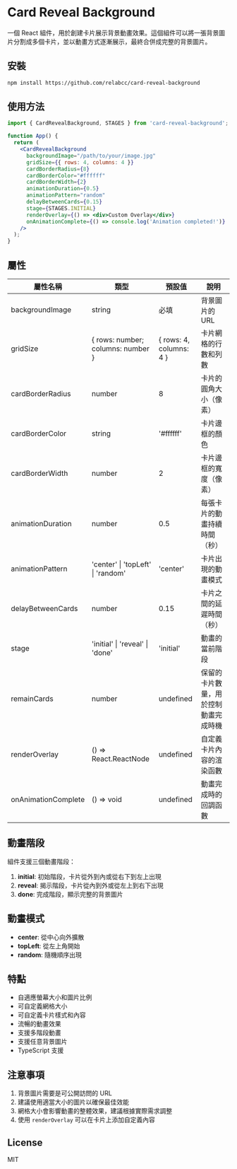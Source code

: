 # Card Reveal Background

一個 React 組件，用於創建卡片展示背景動畫效果。這個組件可以將一張背景圖片分割成多個卡片，並以動畫方式逐漸展示，最終合併成完整的背景圖片。

## 安裝

```bash
npm install https://github.com/relabcc/card-reveal-background
```

## 使用方法

```jsx
import { CardRevealBackground, STAGES } from 'card-reveal-background';

function App() {
  return (
    <CardRevealBackground
      backgroundImage="/path/to/your/image.jpg"
      gridSize={{ rows: 4, columns: 4 }}
      cardBorderRadius={8}
      cardBorderColor="#ffffff"
      cardBorderWidth={2}
      animationDuration={0.5}
      animationPattern="random"
      delayBetweenCards={0.15}
      stage={STAGES.INITIAL}
      renderOverlay={() => <div>Custom Overlay</div>}
      onAnimationComplete={() => console.log('Animation completed!')}
    />
  );
}
```

## 屬性

| 屬性名稱 | 類型 | 預設值 | 說明 |
|----------|------|--------|------|
| backgroundImage | string | 必填 | 背景圖片的 URL |
| gridSize | { rows: number; columns: number } | { rows: 4, columns: 4 } | 卡片網格的行數和列數 |
| cardBorderRadius | number | 8 | 卡片的圓角大小（像素） |
| cardBorderColor | string | '#ffffff' | 卡片邊框的顏色 |
| cardBorderWidth | number | 2 | 卡片邊框的寬度（像素） |
| animationDuration | number | 0.5 | 每張卡片的動畫持續時間（秒） |
| animationPattern | 'center' \| 'topLeft' \| 'random' | 'center' | 卡片出現的動畫模式 |
| delayBetweenCards | number | 0.15 | 卡片之間的延遲時間（秒） |
| stage | 'initial' \| 'reveal' \| 'done' | 'initial' | 動畫的當前階段 |
| remainCards | number | undefined | 保留的卡片數量，用於控制動畫完成時機 |
| renderOverlay | () => React.ReactNode | undefined | 自定義卡片內容的渲染函數 |
| onAnimationComplete | () => void | undefined | 動畫完成時的回調函數 |

## 動畫階段

組件支援三個動畫階段：

1. **initial**: 初始階段，卡片從外到內或從右下到左上出現
2. **reveal**: 揭示階段，卡片從內到外或從左上到右下出現
3. **done**: 完成階段，顯示完整的背景圖片

## 動畫模式

- **center**: 從中心向外擴散
- **topLeft**: 從左上角開始
- **random**: 隨機順序出現

## 特點

- 自適應螢幕大小和圖片比例
- 可自定義網格大小
- 可自定義卡片樣式和內容
- 流暢的動畫效果
- 支援多階段動畫
- 支援任意背景圖片
- TypeScript 支援

## 注意事項

1. 背景圖片需要是可公開訪問的 URL
2. 建議使用適當大小的圖片以確保最佳效能
3. 網格大小會影響動畫的整體效果，建議根據實際需求調整
4. 使用 `renderOverlay` 可以在卡片上添加自定義內容

## License

MIT 